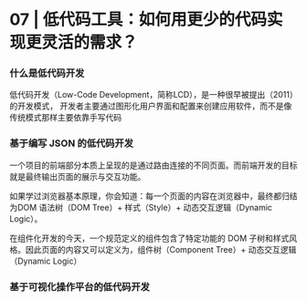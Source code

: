 # 07 | 低代码工具：如何用更少的代码实现更灵活的需求？



### 什么是低代码开发


低代码开发（Low-Code Development，简称LCD），是一种很早被提出（2011）的开发模式，
开发者主要通过图形化用户界面和配置来创建应用软件，而不是像传统模式那样主要依靠手写代码


### 基于编写 JSON 的低代码开发



一个项目的前端部分本质上呈现的是通过路由连接的不同页面。而前端开发的目标就是最终输出页面的展示与交互功能。

如果学过浏览器基本原理，你会知道：每一个页面的内容在浏览器中，最终都归结为DOM 语法树（DOM Tree）+ 样式（Style）+ 动态交互逻辑（Dynamic Logic）。

在组件化开发的今天，一个规范定义的组件包含了特定功能的 DOM 子树和样式风格。因此页面的内容又可以定义为，组件树（Component Tree）+ 动态交互逻辑（Dynamic Logic）




### 基于可视化操作平台的低代码开发